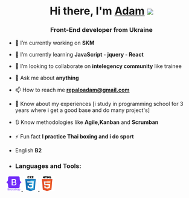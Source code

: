 <h1 align="center">Hi there, I'm <a href="https://daniilshat.ru/" target="_blank">Adam</a> 
<img src="https://github.com/blackcater/blackcater/raw/main/images/Hi.gif" height="32"/></h1>
<h3 align="center">Front-End developer from Ukraine</h3>

- 🔭 I’m currently working on **SKM**

- 🌱 I’m currently learning **JavaScript - jquery - React**

- 👯 I’m looking to collaborate on **intelegency community** like trainee

- 💬 Ask me about **anything**

- 📫 How to reach me **repaloadam@gmail.com**

- 📄 Know about my experiences [i study in programming school for 3 years where i get a good base and do many project's]

- 🔃 Know methodologies like **Agile,Kanban** and **Scrumban**

- ⚡ Fun fact **I practice Thai boxing and i do sport** 

- English **B2**

- <h3 align="left">Languages and Tools:</h3>
<p align="left"> <a href="https://getbootstrap.com" target="_blank" rel="noreferrer"> <img src="https://raw.githubusercontent.com/devicons/devicon/master/icons/bootstrap/bootstrap-plain-wordmark.svg" alt="bootstrap" width="40" height="40"/> </a> <a href="https://www.w3schools.com/css/" target="_blank" rel="noreferrer"> <img src="https://raw.githubusercontent.com/devicons/devicon/master/icons/css3/css3-original-wordmark.svg" alt="css3" width="40" height="40"/> </a> <a href="https://www.w3.org/html/" target="_blank" rel="noreferrer"> <img src="https://raw.githubusercontent.com/devicons/devicon/master/icons/html5/html5-original-wordmark.svg" alt="html5" width="40" height="40"/> </a> 
